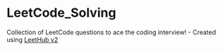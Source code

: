 # LeetCode_Solving
Collection of LeetCode questions to ace the coding interview! - Created using [LeetHub v2](https://github.com/arunbhardwaj/LeetHub-2.0)
